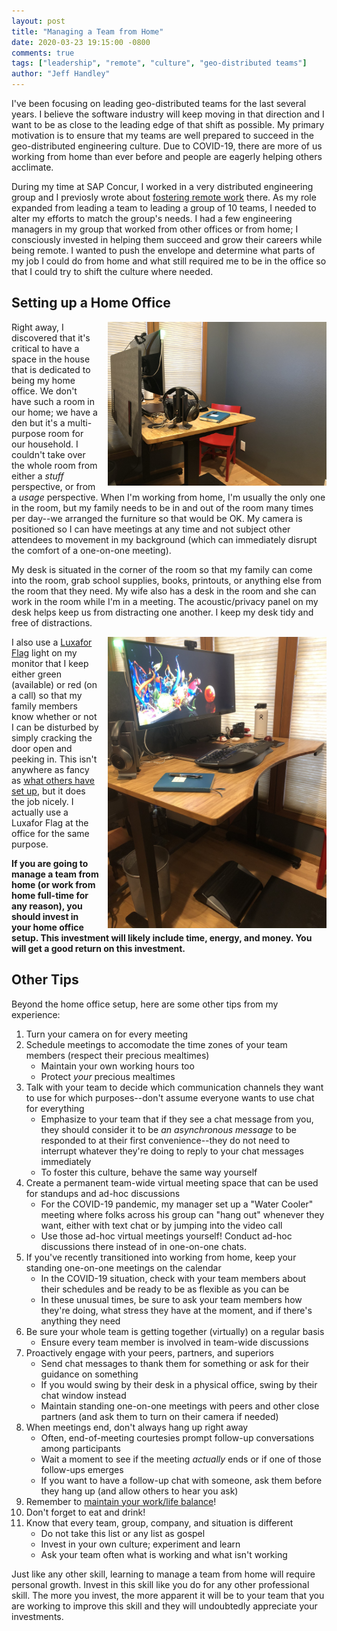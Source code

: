 ```yaml
---
layout: post
title: "Managing a Team from Home"
date: 2020-03-23 19:15:00 -0800
comments: true
tags: ["leadership", "remote", "culture", "geo-distributed teams"]
author: "Jeff Handley"
---
```

I've been focusing on leading geo-distributed teams for the last several years. I believe the software industry will keep moving in that direction and I want to be as close to the leading edge of that shift as possible. My primary motivation is to ensure that my teams are well prepared to succeed in the geo-distributed engineering culture. Due to COVID-19, there are more of us working from home than ever before and people are eagerly helping others acclimate.

During my time at SAP Concur, I worked in a very distributed engineering group and I previosly wrote about [fostering remote work](https://jeffhandley.com/2018-10-21/fostering-remote-work) there. As my role expanded from leading a team to leading a group of 10 teams, I needed to alter my efforts to match the group's needs. I had a few engineering managers in my group that worked from other offices or from home; I consciously invested in helping them succeed and grow their careers while being remote. I wanted to push the envelope and determine what parts of my job I could do from home and what still required me to be in the office so that I could try to shift the culture where needed.

## Setting up a Home Office

<img src="/img/postimages/2020-03-23-managing-a-team-from-home/home-office-desk-back.jpg" style="float:right; margin-left: 1em; width: 350px;" alt="My desk is situated in the corner of the room" />

Right away, I discovered that it's critical to have a space in the house that is dedicated to being my home office. We don't have such a room in our home; we have a den but it's a multi-purpose room for our household. I couldn't take over the whole room from either a _stuff_ perspective, or from a _usage_ perspective. When I'm working from home, I'm usually the only one in the room, but my family needs to be in and out of the room many times per day--we arranged the furniture so that would be OK. My camera is positioned so I can have meetings at any time and not subject other attendees to movement in my background (which can immediately disrupt the comfort of a one-on-one meeting).

My desk is situated in the corner of the room so that my family can come into the room, grab school supplies, books, printouts, or anything else from the room that they need. My wife also has a desk in the room and she can work in the room while I'm in a meeting. The acoustic/privacy panel on my desk helps keep us from distracting one another. I keep my desk tidy and free of distractions.

<img src="/img/postimages/2020-03-23-managing-a-team-from-home/home-office-desk-front.jpg" style="float:right; margin-left: 1em; width: 350px;" alt="I keep my desk tidy and free of distractions" />

I also use a [Luxafor Flag](https://luxafor.com/flag-usb-busylight-availability-indicator/) light on my monitor that I keep either green (available) or red (on a call) so that my family members know whether or not I can be disturbed by simply cracking the door open and peeking in. This isn't anywhere as fancy as [what others have set up](https://www.hanselman.com/blog/IsDaddyOnACallABusyLightPresenceIndicatorForLyncForMyHomeOffice.aspx), but it does the job nicely. I actually use a Luxafor Flag at the office for the same purpose.

**If you are going to manage a team from home (or work from home full-time for any reason), you should invest in your home office setup. This investment will likely include time, energy, and money. You will get a good return on this investment.**

## Other Tips

Beyond the home office setup, here are some other tips from my experience:

1. Turn your camera on for every meeting
1. Schedule meetings to accomodate the time zones of your team members (respect their precious mealtimes)
    * Maintain your own working hours too
    * Protect *your* precious mealtimes
1. Talk with your team to decide which communication channels they want to use for which purposes--don't assume everyone wants to use chat for everything
    * Emphasize to your team that if they see a chat message from you, they should consider it to be _an asynchronous message_ to be responded to at their first convenience--they do not need to interrupt whatever they're doing to reply to your chat messages immediately
    * To foster this culture, behave the same way yourself
1. Create a permanent team-wide virtual meeting space that can be used for standups and ad-hoc discussions
    * For the COVID-19 pandemic, my manager set up a "Water Cooler" meeting where folks across his group can "hang out" whenever they want, either with text chat or by jumping into the video call
    * Use those ad-hoc virtual meetings yourself! Conduct ad-hoc discussions there instead of in one-on-one chats.
1. If you've recently transitioned into working from home, keep your standing one-on-one meetings on the calendar
    * In the COVID-19 situation, check with your team members about their schedules and be ready to be as flexible as you can be
    * In these unusual times, be sure to ask your team members how they're doing, what stress they have at the moment, and if there's anything they need
1. Be sure your whole team is getting together (virtually) on a regular basis
    * Ensure every team member is involved in team-wide discussions
1. Proactively engage with your peers, partners, and superiors
    * Send chat messages to thank them for something or ask for their guidance on something
    * If you would swing by their desk in a physical office, swing by their chat window instead
    * Maintain standing one-on-one meetings with peers and other close partners (and ask them to turn on their camera if needed)
1. When meetings end, don't always hang up right away
    * Often, end-of-meeting courtesies prompt follow-up conversations among participants
    * Wait a moment to see if the meeting _actually_ ends or if one of those follow-ups emerges
    * If you want to have a follow-up chat with someone, ask them before they hang up (and allow others to hear you ask)
1. Remember to [maintain your work/life balance](https://jeffhandley.com/2020-01-10/work-life-balance)!
1. Don't forget to eat and drink!
1. Know that every team, group, company, and situation is different
    * Do not take this list or any list as gospel
    * Invest in your own culture; experiment and learn
    * Ask your team often what is working and what isn't working

Just like any other skill, learning to manage a team from home will require personal growth. Invest in this skill like you do for any other professional skill. The more you invest, the more apparent it will be to your team that you are working to improve this skill and they will undoubtedly appreciate your investments.
